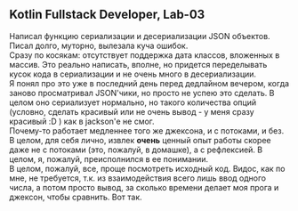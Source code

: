## Kotlin Fullstack Developer, Lab-03
Написал функцию сериализации и десериализации JSON объектов. Писал долго, муторно, вылезала куча ошибок. <br> 
Сразу по косякам: отсутствует поддержка дата классов, вложенных в массив. Это реально написать, вполне, но придется переделывать кусок кода в сериализации и не очень много в десериализации. <br>
Я понял про это уже в последний день перед дедлайном вечером, когда заново просматривал JSON'чики, но просто не успею это сделать. В целом оно сериализует нормально, но такого количества опций (условно, сделать красивый или не очень вывод - у меня сразу красивый :D ) как в
jackson'е не смог. <br> Почему-то работает медленнее того же джексона, и с потоками, и без. В целом, для себя лично, извлек **очень** ценный опыт работы скорее даже не с потоками (это, пожалуй, в домашке), а с рефлексией. В целом, я, пожалуй, преисполнился в ее понимании. <br>
В целом, пожалуй, все, проще посмотреть исходный код. Видос, как по мне, не требуется, т.к. из взаимодействия всего лишь ввод одного числа, а потом просто вывод, за сколько времени делает моя прога и джексон, чтобы сравнить. Вот так.
